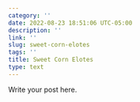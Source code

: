 ```yaml
---
category: ''
date: 2022-08-23 18:51:06 UTC-05:00
description: ''
link: ''
slug: sweet-corn-elotes
tags: ''
title: Sweet Corn Elotes
type: text
---
```

Write your post here.
